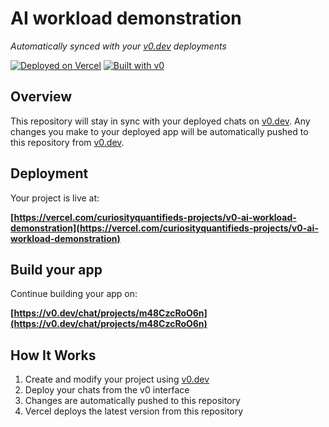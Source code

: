 # AI workload demonstration

*Automatically synced with your [v0.dev](https://v0.dev) deployments*

[![Deployed on Vercel](https://img.shields.io/badge/Deployed%20on-Vercel-black?style=for-the-badge&logo=vercel)](https://vercel.com/curiosityquantifieds-projects/v0-ai-workload-demonstration)
[![Built with v0](https://img.shields.io/badge/Built%20with-v0.dev-black?style=for-the-badge)](https://v0.dev/chat/projects/m48CzcRoO6n)

## Overview

This repository will stay in sync with your deployed chats on [v0.dev](https://v0.dev).
Any changes you make to your deployed app will be automatically pushed to this repository from [v0.dev](https://v0.dev).

## Deployment

Your project is live at:

**[https://vercel.com/curiosityquantifieds-projects/v0-ai-workload-demonstration](https://vercel.com/curiosityquantifieds-projects/v0-ai-workload-demonstration)**

## Build your app

Continue building your app on:

**[https://v0.dev/chat/projects/m48CzcRoO6n](https://v0.dev/chat/projects/m48CzcRoO6n)**

## How It Works

1. Create and modify your project using [v0.dev](https://v0.dev)
2. Deploy your chats from the v0 interface
3. Changes are automatically pushed to this repository
4. Vercel deploys the latest version from this repository